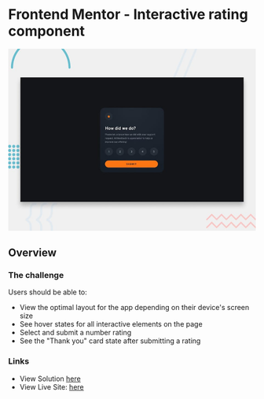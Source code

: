 # Frontend Mentor - Interactive rating component

![Design preview for the Interactive rating component coding challenge](./design/desktop-preview.jpg)

## Overview

### The challenge

Users should be able to:

- View the optimal layout for the app depending on their device's screen size
- See hover states for all interactive elements on the page
- Select and submit a number rating
- See the "Thank you" card state after submitting a rating

### Links

- View Solution [here](https://your-solution-url.com)
- View Live Site: [ here](https://your-live-site-url.com)
